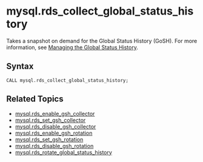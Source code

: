 # mysql\.rds\_collect\_global\_status\_history<a name="mysql_rds_collect_global_status_history"></a>

Takes a snapshot on demand for the Global Status History \(GoSH\)\. For more information, see [Managing the Global Status History](Appendix.MySQL.CommonDBATasks.md#Appendix.MySQL.CommonDBATasks.GoSH)\.

## Syntax<a name="rds_collect_global_status_history-syntax"></a>

```
CALL mysql.rds_collect_global_status_history;
```

## Related Topics<a name="mysql_rds_collect_global_status_history.related"></a>
+ [mysql\.rds\_enable\_gsh\_collector](mysql_rds_enable_gsh_collector.md)
+ [mysql\.rds\_set\_gsh\_collector](mysql_rds_set_gsh_collector.md)
+ [mysql\.rds\_disable\_gsh\_collector](mysql_rds_disable_gsh_collector.md)
+ [mysql\.rds\_enable\_gsh\_rotation](mysql_rds_enable_gsh_rotation.md)
+ [mysql\.rds\_set\_gsh\_rotation](mysql_rds_set_gsh_rotation.md)
+ [mysql\.rds\_disable\_gsh\_rotation](mysql_rds_disable_gsh_rotation.md)
+ [mysql\.rds\_rotate\_global\_status\_history](mysql_rds_rotate_global_status_history.md)